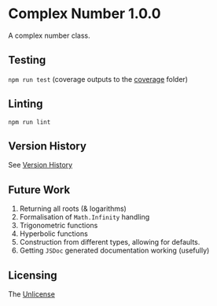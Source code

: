 # Complex Number 1.0.0

A complex number class.

## Testing

`npm run test` (coverage outputs to the [coverage](coverage) folder)

## Linting

`npm run lint`

## Version History

See [Version History](./VERSIONS.md)

## Future Work

1. Returning all roots (& logarithms)
2. Formalisation of `Math.Infinity` handling
3. Trigonometric functions
4. Hyperbolic functions
5. Construction from different types, allowing for defaults.
6. Getting `JSDoc` generated documentation working (usefully)

## Licensing

The [Unlicense](https://unlicense.org/)
